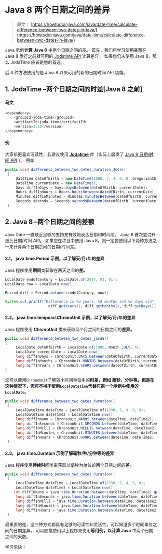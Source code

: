# Java 8 两个日期之间的差异

> 原文： [https://howtodoinjava.com/java/date-time/calculate-difference-between-two-dates-in-java/](https://howtodoinjava.com/java/date-time/calculate-difference-between-two-dates-in-java/)

Java 示例**计算 Java 8** 中两个日期之间的差。 首先，我们将学习使用甚至在 Java 8 发行之前就可用的 [Jodatime API](http://www.joda.org/joda-time/) 计算差异。 如果您仍未使用 Java 8，那么 JodaTime 应该是您的首选。

后 3 种方法使用的是 Java 8 以来可用的新的日期时间 API 功能。

## 1\. JodaTime –两个日期之间的时差[Java 8 之前]

#### 马文

```java
<dependency>
    <groupId>joda-time</groupId>
    <artifactId>joda-time</artifactId>
    <version>2.10</version>
</dependency>

```

#### 例

大家都更喜欢可读性，我建议使用 **[Jodatime](http://www.joda.org/joda-time/)** 库（实际上启发了 [Java 8 日期/时间 API](https://howtodoinjava.com/java8/date-and-time-api-changes-in-java-8-lambda/) ）。 例如

```java
public void difference_between_two_dates_duration_Joda()
 {
     DateTime dateOfBirth = new DateTime(1988, 7, 4, 0, 0, GregorianChronology.getInstance());
     DateTime currentDate = new DateTime();
     Days diffInDays = Days.daysBetween(dateOfBirth, currentDate);
     Hours diffInHours = Hours.hoursBetween(dateOfBirth, currentDate);
     Minutes diffInMinutes = Minutes.minutesBetween(dateOfBirth, currentDate);
     Seconds seconds = Seconds.secondsBetween(dateOfBirth, currentDate);
 }
```

## 2\. Java 8 –两个日期之间的差额

Java Date 一直缺乏足够的支持来有效地表达日期和时间段。 Java 8 首次尝试升级此日期/时间 API。 如果您在项目中使用 Java 8，则一定要使用以下两种方法之一来计算两个日期之间的日期/时间差。

#### 2.1。 java.time.Period 示例，以了解天/月/年的差异

Java 程序使用**期间**类获取在两天之间的**差。**

```java
LocalDate endofCentury = LocalDate.of(2014, 01, 01);
LocalDate now = LocalDate.now();

Period diff = Period.between(endofCentury, now);

System.out.printf("Difference is %d years, %d months and %d days old", 
					diff.getYears(), diff.getMonths(), diff.getDays());

```

#### 2.2。 java.time.temporal.ChronoUnit 示例，以了解天/月/年的差异

Java 程序使用 **ChronoUnit** 类来获取两个月之间的日期之间的**差异。**

```java
public void difference_between_two_dates_java8()
{
     LocalDate dateOfBirth = LocalDate.of(1980, Month.JULY, 4);
     LocalDate currentDate = LocalDate.now();
     long diffInDays = ChronoUnit.DAYS.between(dateOfBirth, currentDate);
     long diffInMonths = ChronoUnit.MONTHS.between(dateOfBirth, currentDate);
     long diffInYears = ChronoUnit.YEARS.between(dateOfBirth, currentDate);
}
```

您可以使用`ChronoUnit`了解较小时间单位中的**时差，例如 **毫秒**，**分钟**等。但是在这种情况下，您将不得不使用`LocalDateTime`代替在第一个示例中使用的`LocalDate`。**

```java
public void difference_between_two_dates_duration()
 {
     LocalDateTime dateTime = LocalDateTime.of(1988, 7, 4, 0, 0);
     LocalDateTime dateTime2 = LocalDateTime.now();
     long diffInNano = ChronoUnit.NANOS.between(dateTime, dateTime2);
     long diffInSeconds = ChronoUnit.SECONDS.between(dateTime, dateTime2);
     long diffInMilli = ChronoUnit.MILLIS.between(dateTime, dateTime2);
     long diffInMinutes = ChronoUnit.MINUTES.between(dateTime, dateTime2);
     long diffInHours = ChronoUnit.HOURS.between(dateTime, dateTime2);
 }
```

#### 2.3。 java.time.Duration 示例了解毫秒/秒/分钟等的差异

Java 程序使用**持续时间**类来获取以毫秒为单位的两个日期之间的**差。**

```java
public void difference_between_two_dates_duration()
 {
     LocalDateTime dateTime = LocalDateTime.of(1988, 7, 4, 0, 0);
     LocalDateTime dateTime2 = LocalDateTime.now();
    int diffInNano = java.time.Duration.between(dateTime, dateTime2).getNano();
     long diffInSeconds = java.time.Duration.between(dateTime, dateTime2).getSeconds();
     long diffInMilli = java.time.Duration.between(dateTime, dateTime2).toMillis();
     long diffInMinutes = java.time.Duration.between(dateTime, dateTime2).toMinutes();
     long diffInHours = java.time.Duration.between(dateTime, dateTime2).toHours();
 }
```

最重要的是，这三种方式都具有足够的可读性和灵活性，可以知道多个时间单位之间的日期差异。 可以随意使用以上程序来使用**等用例，以计算 Java** 中两个日期之间的天数。

学习愉快！